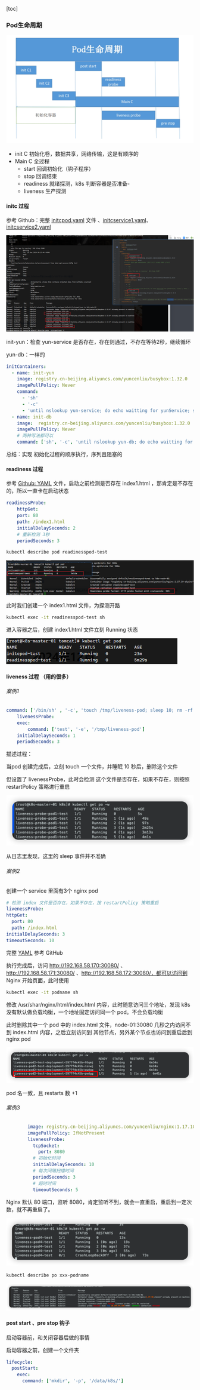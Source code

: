 [toc]

### Pod生命周期

![image-20241225234048696](images/11、Pod生命周期/image-20241225234048696.png)



+ init C 初始化卷，数据共享，网络传输，这是有顺序的
+ Main C 全过程
  + start 回调初始化（钩子程序）
  + stop 回调结束
  + readiness 就绪探测，k8s 判断容器是否准备-
  + liveness 生产探测



#### initc 过程

参考 Github：完整 [initcpod.yaml](https://github.com/YuncenLiu/code-example/blob/master/docker-module/src/main/resources/k8s/initcpod.yaml) 文件 、[initcservice1.yaml](https://github.com/YuncenLiu/code-example/blob/master/docker-module/src/main/resources/k8s/initcservice1.yaml)、[initcservice2.yaml](https://github.com/YuncenLiu/code-example/blob/master/docker-module/src/main/resources/k8s/initcservice2.yaml)

![image-20241226002045515](images/11、Pod生命周期/image-20241226002045515.png)



init-yun：检查 yun-service 是否存在，存在则通过，不存在等待2秒，继续循环

yun-db：一样的

```yaml
initContainers:
  - name: init-yun
    image: registry.cn-beijing.aliyuncs.com/yuncenliu/busybox:1.32.0
    imagePullPolicy: Never
    command:
      - 'sh'
      - '-c'
      - 'until nslookup yun-service; do echo waitting for yunService; sleep 2; done ;'
  - name: init-db
    image:  registry.cn-beijing.aliyuncs.com/yuncenliu/busybox:1.32.0
    imagePullPolicy: Never
    # 两种写法都可以
    command: ['sh', '-c', 'until nslookup yun-db; do echo waitting for yun-db; sleep 2; done ;']
```



总结：实现 初始化过程的顺序执行，序列且阻塞的



#### readiness  过程

参考 [Github: YAML](https://github.com/YuncenLiu/code-example/blob/master/docker-module/src/main/resources/k8s/readinessprobe.yaml) 文件，启动之前检测是否存在 index1.html ，那肯定是不存在的，所以一直卡在启动状态

```yaml
readinessProbe:
    httpGet:
    port: 80
    path: /index1.html
    initialDelaySeconds: 2
    # 重新检测 3秒
    periodSeconds: 3
```

```sh
kubectl describe pod readinesspod-test
```

![image-20241226002733479](images/11、Pod生命周期/image-20241226002733479.png)

此时我们创建一个 index1.html 文件，为探测开路

```sh
kubectl exec -it readinesspod-test sh
```

进入容器之后，创建 index1.html 文件立刻 Running 状态

![image-20241226003026827](images/11、Pod生命周期/image-20241226003026827.png)



#### liveness  过程 （用的很多）

###### 案例1

```yaml
command: ['/bin/sh' , '-c', 'touch /tmp/liveness-pod; sleep 10; rm -rf /tmp/liveness-pod; sleep 3600']
    livenessProbe:
    exec:
        command: ['test', '-e', '/tmp/liveness-pod']
    initialDelaySeconds: 1
    periodSeconds: 3
```

描述过程：

当pod 创建完成后，立刻 touch 一个文件，并睡眠 10 秒后，删除这个文件

但设置了 livenessProbe，此时会检测 这个文件是否存在，如果不存在，则按照 restartPolicy 策略进行重启

![image-20241226110140891](images/11%E3%80%81Pod%E7%94%9F%E5%91%BD%E5%91%A8%E6%9C%9F/image-20241226110140891.png)

从日志里发现，这里的 sleep 事件并不准确



###### 案例2

创建一个 service 里面有3个 nginx pod

```yaml
# 检测 index 文件是否存在，如果不存在，按 restartPolicy 策略重启
livenessProbe:
httpGet:
  port: 80
  path: /index.html
initialDelaySeconds: 3
timeoutSeconds: 10
```

完整 [YAML](https://github.com/YuncenLiu/code-example/blob/master/docker-module/src/main/resources/k8s/livernessprobeservice3.yaml) 参考 GitHub

执行完成后，访问 http://192.168.58.170:30080/ 、 http://192.168.58.171:30080/ 、http://192.168.58.172:30080/，都可以访问到 Nginx 开始页面，此时使用

```sh
kubectl exec -it podname sh
```

修改 /usr/shar/nginx/html/index.html 内容，此时随意访问三个地址，发现 k8s 没有默认做负载均衡，一个地址固定访问同一个 pod。不会负载均衡

此时删除其中一个 pod 中的 index.html 文件，node-01:30080 几秒之内访问不到 index.html 内容，之后立刻访问到 其他节点，另外某个节点也访问到重启后到 nginx pod

![image-20241226112402963](images/11%E3%80%81Pod%E7%94%9F%E5%91%BD%E5%91%A8%E6%9C%9F/image-20241226112402963.png)

pod 名一致，且 restarts 数 +1



###### 案例3



```yaml
        image: registry.cn-beijing.aliyuncs.com/yuncenliu/nginx:1.17.10-alpine
        imagePullPolicy: IfNotPresent
        livenessProbe:
          tcpSocket:
            port: 8080
          # 初始化时间
          initialDelaySeconds: 10
          # 每次间隔扫描时间
          periodSeconds: 3
          # 超时时间
          timeoutSeconds: 5
```

Nginx 默认 80 端口，监听 8080，肯定监听不到，就会一直重启，重启到一定次数，就不再重启了。

![image-20241226113439045](images/11%E3%80%81Pod%E7%94%9F%E5%91%BD%E5%91%A8%E6%9C%9F/image-20241226113439045.png)

```sh
kubectl describe po xxx-podname
```

![image-20241226113704159](images/11%E3%80%81Pod%E7%94%9F%E5%91%BD%E5%91%A8%E6%9C%9F/image-20241226113704159.png)





#### post start 、pre stop 钩子

启动容器前，和关闭容器后做的事情

启动容器之前，创建一个文件夹 

```yaml
lifecycle:
  postStart:
    exec:
      command: ['mkdir', '-p', '/data/k8s/']
```

